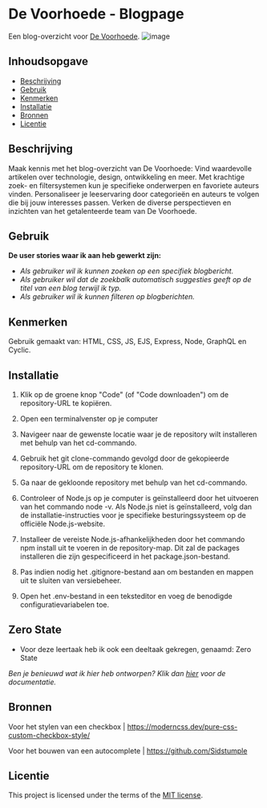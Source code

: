 # De Voorhoede - Blogpage
Een blog-overzicht voor [De Voorhoede](https://www.voorhoede.nl/nl/).
![image](https://github.com/rosahoffer/proof-of-concept/assets/112861375/2cb9bf04-9c7e-4c1f-9e50-b6e40f13370a)

## Inhoudsopgave

  * [Beschrijving](#beschrijving)
  * [Gebruik](#gebruik)
  * [Kenmerken](#kenmerken)
  * [Installatie](#installatie)
  * [Bronnen](#bronnen)
  * [Licentie](#licentie)

## Beschrijving
Maak kennis met het blog-overzicht van De Voorhoede: Vind waardevolle artikelen over technologie, design, ontwikkeling en meer. Met krachtige zoek- en filtersystemen kun je specifieke onderwerpen en favoriete auteurs vinden. Personaliseer je leeservaring door categorieën en auteurs te volgen die bij jouw interesses passen. Verken de diverse perspectieven en inzichten van het getalenteerde team van De Voorhoede.

## Gebruik
**De user stories waar ik aan heb gewerkt zijn:**

- *Als gebruiker wil ik kunnen zoeken op een specifiek blogbericht.*
- *Als gebruiker wil dat de zoekbalk automatisch suggesties geeft op de titel van een blog terwijl ik typ.*
- *Als gebruiker wil ik kunnen filteren op blogberichten.*

## Kenmerken
Gebruik gemaakt van: HTML, CSS, JS, EJS, Express, Node, GraphQL en Cyclic.

## Installatie
1. Klik op de groene knop "Code" (of "Code downloaden") om de repository-URL te kopiëren.
   
2. Open een terminalvenster op je computer
   
3. Navigeer naar de gewenste locatie waar je de repository wilt installeren met behulp van het cd-commando.
   
4. Gebruik het git clone-commando gevolgd door de gekopieerde repository-URL om de repository te klonen.
   
5. Ga naar de gekloonde repository met behulp van het cd-commando.
    
6. Controleer of Node.js op je computer is geïnstalleerd door het uitvoeren van het commando node -v. Als Node.js niet is geïnstalleerd, volg dan de installatie-instructies voor je specifieke besturingssysteem op de officiële Node.js-website.

7. Installeer de vereiste Node.js-afhankelijkheden door het commando npm install uit te voeren in de repository-map. Dit zal de packages installeren die zijn gespecificeerd in het package.json-bestand.
    
8. Pas indien nodig het .gitignore-bestand aan om bestanden en mappen uit te sluiten van versiebeheer.
    
9. Open het .env-bestand in een teksteditor en voeg de benodigde configuratievariabelen toe.

## Zero State

* Voor deze leertaak heb ik ook een deeltaak gekregen, genaamd: Zero State

_Ben je benieuwd wat ik hier heb ontworpen? Klik dan [hier]([https://www.voorhoede.nl/nl/](https://github.com/rosahoffer/proof-of-concept-zero-state/wiki/Zero-States)) voor de documentatie._


## Bronnen
Voor het stylen van een checkbox | https://moderncss.dev/pure-css-custom-checkbox-style/

Voor het bouwen van een autocomplete | https://github.com/Sidstumple

## Licentie

This project is licensed under the terms of the [MIT license](./LICENSE).
